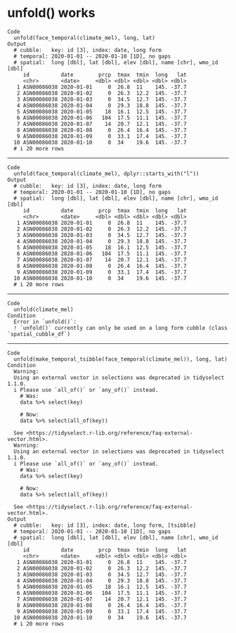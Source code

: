 # unfold() works

    Code
      unfold(face_temporal(climate_mel), long, lat)
    Output
      # cubble:   key: id [3], index: date, long form
      # temporal: 2020-01-01 -- 2020-01-10 [1D], no gaps
      # spatial:  long [dbl], lat [dbl], elev [dbl], name [chr], wmo_id [dbl]
         id          date        prcp  tmax  tmin  long   lat
         <chr>       <date>     <dbl> <dbl> <dbl> <dbl> <dbl>
       1 ASN00086038 2020-01-01     0  26.8  11    145. -37.7
       2 ASN00086038 2020-01-02     0  26.3  12.2  145. -37.7
       3 ASN00086038 2020-01-03     0  34.5  12.7  145. -37.7
       4 ASN00086038 2020-01-04     0  29.3  18.8  145. -37.7
       5 ASN00086038 2020-01-05    18  16.1  12.5  145. -37.7
       6 ASN00086038 2020-01-06   104  17.5  11.1  145. -37.7
       7 ASN00086038 2020-01-07    14  20.7  12.1  145. -37.7
       8 ASN00086038 2020-01-08     0  26.4  16.4  145. -37.7
       9 ASN00086038 2020-01-09     0  33.1  17.4  145. -37.7
      10 ASN00086038 2020-01-10     0  34    19.6  145. -37.7
      # i 20 more rows

---

    Code
      unfold(face_temporal(climate_mel), dplyr::starts_with("l"))
    Output
      # cubble:   key: id [3], index: date, long form
      # temporal: 2020-01-01 -- 2020-01-10 [1D], no gaps
      # spatial:  long [dbl], lat [dbl], elev [dbl], name [chr], wmo_id [dbl]
         id          date        prcp  tmax  tmin  long   lat
         <chr>       <date>     <dbl> <dbl> <dbl> <dbl> <dbl>
       1 ASN00086038 2020-01-01     0  26.8  11    145. -37.7
       2 ASN00086038 2020-01-02     0  26.3  12.2  145. -37.7
       3 ASN00086038 2020-01-03     0  34.5  12.7  145. -37.7
       4 ASN00086038 2020-01-04     0  29.3  18.8  145. -37.7
       5 ASN00086038 2020-01-05    18  16.1  12.5  145. -37.7
       6 ASN00086038 2020-01-06   104  17.5  11.1  145. -37.7
       7 ASN00086038 2020-01-07    14  20.7  12.1  145. -37.7
       8 ASN00086038 2020-01-08     0  26.4  16.4  145. -37.7
       9 ASN00086038 2020-01-09     0  33.1  17.4  145. -37.7
      10 ASN00086038 2020-01-10     0  34    19.6  145. -37.7
      # i 20 more rows

---

    Code
      unfold(climate_mel)
    Condition
      Error in `unfold()`:
      ! `unfold()` currently can only be used on a long form cubble (class `spatial_cubble_df`)

---

    Code
      unfold(make_temporal_tsibble(face_temporal(climate_mel)), long, lat)
    Condition
      Warning:
      Using an external vector in selections was deprecated in tidyselect 1.1.0.
      i Please use `all_of()` or `any_of()` instead.
        # Was:
        data %>% select(key)
      
        # Now:
        data %>% select(all_of(key))
      
      See <https://tidyselect.r-lib.org/reference/faq-external-vector.html>.
      Warning:
      Using an external vector in selections was deprecated in tidyselect 1.1.0.
      i Please use `all_of()` or `any_of()` instead.
        # Was:
        data %>% select(key)
      
        # Now:
        data %>% select(all_of(key))
      
      See <https://tidyselect.r-lib.org/reference/faq-external-vector.html>.
    Output
      # cubble:   key: id [3], index: date, long form, [tsibble]
      # temporal: 2020-01-01 -- 2020-01-10 [1D], no gaps
      # spatial:  long [dbl], lat [dbl], elev [dbl], name [chr], wmo_id [dbl]
         id          date        prcp  tmax  tmin  long   lat
         <chr>       <date>     <dbl> <dbl> <dbl> <dbl> <dbl>
       1 ASN00086038 2020-01-01     0  26.8  11    145. -37.7
       2 ASN00086038 2020-01-02     0  26.3  12.2  145. -37.7
       3 ASN00086038 2020-01-03     0  34.5  12.7  145. -37.7
       4 ASN00086038 2020-01-04     0  29.3  18.8  145. -37.7
       5 ASN00086038 2020-01-05    18  16.1  12.5  145. -37.7
       6 ASN00086038 2020-01-06   104  17.5  11.1  145. -37.7
       7 ASN00086038 2020-01-07    14  20.7  12.1  145. -37.7
       8 ASN00086038 2020-01-08     0  26.4  16.4  145. -37.7
       9 ASN00086038 2020-01-09     0  33.1  17.4  145. -37.7
      10 ASN00086038 2020-01-10     0  34    19.6  145. -37.7
      # i 20 more rows

